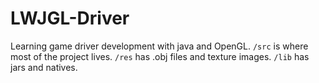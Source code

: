 # LWJGL-Driver

Learning game driver development with java and OpenGL. `/src` is where most of the project lives. `/res` has .obj files and texture images. `/lib` has jars and natives. 
